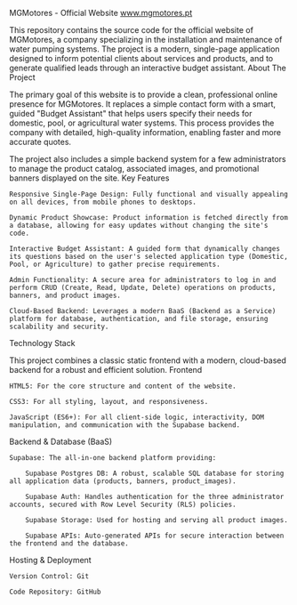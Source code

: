 MGMotores - Official Website
www.mgmotores.pt

This repository contains the source code for the official website of MGMotores, a company specializing in the installation and maintenance of water pumping systems. The project is a modern, single-page application designed to inform potential clients about services and products, and to generate qualified leads through an interactive budget assistant.
About The Project

The primary goal of this website is to provide a clean, professional online presence for MGMotores. It replaces a simple contact form with a smart, guided "Budget Assistant" that helps users specify their needs for domestic, pool, or agricultural water systems. This process provides the company with detailed, high-quality information, enabling faster and more accurate quotes.

The project also includes a simple backend system for a few administrators to manage the product catalog, associated images, and promotional banners displayed on the site.
Key Features

    Responsive Single-Page Design: Fully functional and visually appealing on all devices, from mobile phones to desktops.

    Dynamic Product Showcase: Product information is fetched directly from a database, allowing for easy updates without changing the site's code.

    Interactive Budget Assistant: A guided form that dynamically changes its questions based on the user's selected application type (Domestic, Pool, or Agriculture) to gather precise requirements.

    Admin Functionality: A secure area for administrators to log in and perform CRUD (Create, Read, Update, Delete) operations on products, banners, and product images.

    Cloud-Based Backend: Leverages a modern BaaS (Backend as a Service) platform for database, authentication, and file storage, ensuring scalability and security.

Technology Stack

This project combines a classic static frontend with a modern, cloud-based backend for a robust and efficient solution.
Frontend

    HTML5: For the core structure and content of the website.

    CSS3: For all styling, layout, and responsiveness.

    JavaScript (ES6+): For all client-side logic, interactivity, DOM manipulation, and communication with the Supabase backend.

Backend & Database (BaaS)

    Supabase: The all-in-one backend platform providing:

        Supabase Postgres DB: A robust, scalable SQL database for storing all application data (products, banners, product_images).

        Supabase Auth: Handles authentication for the three administrator accounts, secured with Row Level Security (RLS) policies.

        Supabase Storage: Used for hosting and serving all product images.

        Supabase APIs: Auto-generated APIs for secure interaction between the frontend and the database.

Hosting & Deployment

    Version Control: Git

    Code Repository: GitHub
